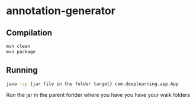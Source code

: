 # annotation-generator
## Compilation
```sh
mvn clean
mvn package
```
## Running
```sh
java -cp {jar file in the folder target} com.deeplearning.app.App
```
Run the jar in the parent forlder where you have you have your walk folders
